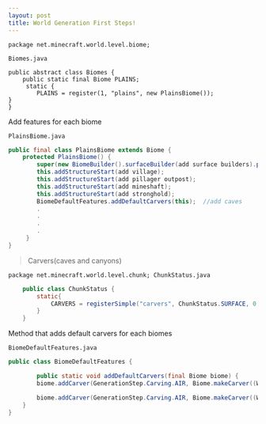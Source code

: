 ```yaml
---
layout: post
title: World Generation First Steps!
---
```


`package net.minecraft.world.level.biome;`

`Biomes.java`

```
public abstract class Biomes {
    public static final Biome PLAINS;
     static {
        PLAINS = register(1, "plains", new PlainsBiome());
}
}
```

Add features for each biome

`PlainsBiome.java`

```java
public final class PlainsBiome extends Biome {
    protected PlainsBiome() {
        super(new BiomeBuilder().surfaceBuilder(add surface builders).precipitation(Precipitation.RAIN).biomeCategory(BiomeCategory.PLAINS).depth(0.125f).scale(0.05f).temperature(0.8f).downfall(0.4f).waterColor(4159204).waterFogColor(329011).parent(null));
        this.addStructureStart(add village);
        this.addStructureStart(add pillager outpost);
        this.addStructureStart(add mineshaft);
        this.addStructureStart(add stronghold);
        BiomeDefaultFeatures.addDefaultCarvers(this);  //add caves
        .
        .
        .
        .
     }
}
```

> Carvers(caves and canyons)

`package net.minecraft.world.level.chunk; ChunkStatus.java`

```java
    public class ChunkStatus {
        static{
            CARVERS = registerSimple("carvers", ChunkStatus.SURFACE, 0, ChunkStatus.PRE_FEATURES, ChunkType.PROTOCHUNK, (serverLevel, chunkGenerator, list, chunk) -> chunkGenerator.applyCarvers(serverLevel.getBiomeManager().withDifferentSource(chunkGenerator.getBiomeSource()), chunk, GenerationStep.Carving.AIR));
        }
    }
```

Method that adds default carvers for each biomes

`BiomeDefaultFeatures.java`

```java
public class BiomeDefaultFeatures {

        public static void addDefaultCarvers(final Biome biome) {
        biome.addCarver(GenerationStep.Carving.AIR, Biome.makeCarver((WorldCarver<C>)WorldCarver.CAVE, (C)new ProbabilityFeatureConfiguration(cave rarity)));

        biome.addCarver(GenerationStep.Carving.AIR, Biome.makeCarver((WorldCarver<C>)WorldCarver.CANYON, (C)new ProbabilityFeatureConfiguration(canyon rarity)));
    }
}
```
